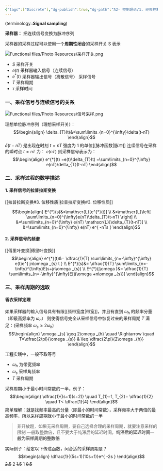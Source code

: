 ```yaml
---
{"tags":["Discrete"],"dg-publish":true,"dg-path":"A2- 控制理论/1. 经典控制理论/信号采样.md","permalink":"/A2- 控制理论/1. 经典控制理论/信号采样/","dgPassFrontmatter":true,"noteIcon":"","created":"2024-07-05T14:07:08.000+08:00","updated":"2025-08-03T10:59:28.002+08:00"}
---
```


(terminology::**Signal sampling**)

**采样器：** 把连续信号变换为脉冲序列

采样器的采样过程可以使用一个**周期性闭合**的采样开关 S 表示

![Functional files/Photo Resources/采样开关.png](/img/user/Functional%20files/Photo%20Resources/%E9%87%87%E6%A0%B7%E5%BC%80%E5%85%B3.png)

- $S$ 采样开关
- $e(t)$ 采样器输入信号（连续信号）
- $e^{*}(t)$ 采样器输出信号（离散信号）   采样信号
- $T$ 采样周期
- $\tau$ 采样时间

### 一、采样信号与连续信号的关系

![Functional files/Photo Resources/信号采样.png](/img/user/Functional%20files/Photo%20Resources/%E4%BF%A1%E5%8F%B7%E9%87%87%E6%A0%B7.png)

理想单位脉冲序列（理想采样开关）：
$$\begin{align}
\delta_{T}(t)&=\sum\limits_{n=0}^{\infty}\delta(t-nT)
\end{align}$$
$\delta(t-nT)$ 是出现在时刻 $t=nT$   强度为 1 的单位[[脉冲函数\|脉冲]]
连续信号在采样的瞬时点 $t=nT$ 为： $e(nT)$
则采样信号表示为：
$$\begin{align}
 e^{*}(t) =e(t)\delta_{T}(t) =\sum\limits_{n=0}^{\infty} e(nT)\delta_{T}(t-nT)
\end{align}$$

### 二、采样过程的数学描述
#### 1. 采样信号的拉普拉斯变换
[[拉普拉斯变换#3. 位移性质\|拉普拉斯变换#3. 位移性质]]

$$\begin{align}
E^{*}(s)&=\mathscr{L}[e^{*}(t)] \\
&=\mathscr{L}\left[ \sum\limits_{n=0}^{\infty}e(nT)\delta_{T}(t-nT) \right] \\
&=\sum\limits_{n=0}^{\infty} e(nT) \mathscr{L}[\delta_{T}(t-nT)] \\
&=\sum\limits_{n=0}^{\infty} e(nT) e^{ -nTs }
\end{align}$$

#### 2. 采样信号的频谱 
[[傅里叶变换\|傅里叶变换]]
$$\begin{align}
e^{*}(t)&= \dfrac{1}{T} \sum\limits_{n=-\infty}^{\infty} e(t)e^{ jn\omega _{s} t } \\
E^{*}(s)&= \dfrac{1}{T} \sum\limits_{n=-\infty}^{\infty}E(s+jn\omega _{s}) \\
E^{*}(j\omega )&= \dfrac{1}{T} \sum\limits_{n=-\infty}^{\infty}E[j(\omega +n\omega _{s})]
\end{align}$$

### 三、采样周期的选取

#### 香农采样定理
如果采样器的输入信号具有有限[[频带宽度\|带宽]]，并且有直到 $\omega_{h}$ 的频率分量（即最高频率为 $\omega_{h}$）
则使得信号完全从采样信号中恢复过来的采样周期 $T$ 满足：(采样频率 $\omega_{s}\geq 2\omega_{h}$)
$$\begin{align}
 \omega _{s}  \geq 2\omega _{h} \quad \Rightarrow \quad T=\dfrac{2\pi}{\omega _{s}} & \leq \dfrac{2\pi}{2\omega _{h}} 
\end{align}$$

工程实践中，一般不取等号
- $\omega_{h}$ 为带宽频率
- $\omega_{s}$ 采样角频率
- $T$ 采样周期

采样周期小于最小时间常数的一半，例子：
$$\begin{align}
\dfrac{1}{(s+1)(s+2)}   \quad  T_{1}=1, T_{2}= \dfrac{1}{2}   \quad  T< \dfrac{1}{4}
 \end{align}$$
简单理解：就是找频率最高的分量（即最小的时间常数），采样频率大于两倍的最高频率，所以采样周期就小于最小的时间常数的一半

> 非开放题，如果无采样周期，要自己选择合理的采样周期，就要注意采样的限制
> 一般取整数倍，且不要大于纯滞后的延迟时间，**纯滞后的延迟时间一般为采样周期的整数倍**

实际例子：给定以下传递函数，问合适的采样周期是？
$$\begin{align}
\dfrac{1}{(5s+1)(10s+1)}e^{ -2s }
\end{align}$$
~~2.5~~    2   ~~1.5~~    1     ~~0.5~~

